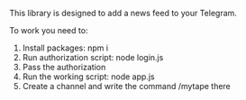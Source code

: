 This library is designed to add a news feed to your Telegram.

To work you need to:

1. Install packages: npm i
2. Run authorization script: node login.js
3. Pass the authorization
4. Run the working script: node app.js
5. Create a channel and write the command /mytape there
